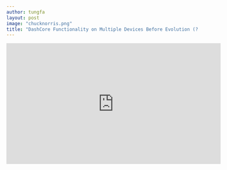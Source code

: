```yaml
---
author: tungfa
layout: post
image: "chucknorris.png"
title: "DashCore Functionality on Multiple Devices Before Evolution (?!) - Chuck Williams, UX/UI Dev"
---
```

<iframe width="560" height="315" src="https://www.youtube.com/embed/UDMiMSp4fJY" frameborder="0" allowfullscreen></iframe>
